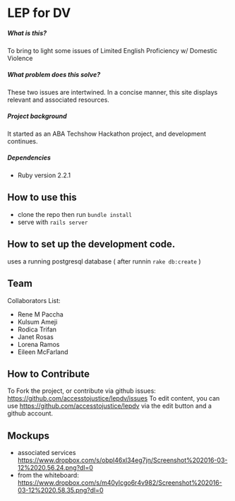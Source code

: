 LEP for DV
=================

##### What is this?
To bring to light some issues of Limited English Proficiency w/ Domestic Violence

##### What problem does this solve?
These two issues are intertwined.  In a concise manner, this site displays relevant and associated resources.

##### Project background
It started as an ABA Techshow Hackathon project, and development continues.

##### Dependencies
* Ruby version
2.2.1

## How to use this

- clone the repo then run `bundle install`
- serve with `rails server`

## How to set up the development code.
uses a running postgresql database ( after runnin `rake db:create` )

## Team
Collaborators List:

- Rene M Paccha
- Kulsum Ameji
- Rodica Trifan
- Janet Rosas
- Lorena Ramos
- Eileen McFarland


## How to Contribute
To Fork the project, or contribute via github issues: https://github.com/accesstojustice/lepdv/issues
To edit content, you can use https://github.com/accesstojustice/lepdv via the edit button and a github account.


## Mockups
* associated services
https://www.dropbox.com/s/obpl46xl34eg7jn/Screenshot%202016-03-12%2020.56.24.png?dl=0
* from the whiteboard:
https://www.dropbox.com/s/m40ylcgo6r4v982/Screenshot%202016-03-12%2020.58.35.png?dl=0
